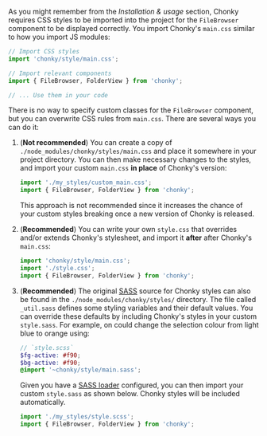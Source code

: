 As you might remember from the _Installation & usage_ section, Chonky requires CSS styles to be imported into the
project for the `FileBrowser` component to be displayed correctly. You import Chonky's `main.css` similar to how you
import JS modules:

```js
// Import CSS styles
import 'chonky/style/main.css';

// Import relevant components
import { FileBrowser, FolderView } from 'chonky';

// ... Use them in your code
```

There is no way to specify custom classes for the `FileBrowser` component, but you can overwrite CSS rules from
`main.css`. There are several ways you can do it:

1. (**Not recommended**) You can create a copy of `./node_modules/chonky/styles/main.css` and place it somewhere in
   your project directory. You can then make necessary changes to the styles, and import your custom `main.css` **in
   place** of Chonky's version:

   ```js
   import './my_styles/custom_main.css';
   import { FileBrowser, FolderView } from 'chonky';
   ```

   This approach is not recommended since it increases the chance of your custom styles breaking once a new version
   of Chonky is released.

2. (**Recommended**) You can write your own `style.css` that overrides and/or extends Chonky's stylesheet, and import
   it **after** after Chonky's `main.css`:

   ```js
   import 'chonky/style/main.css';
   import './style.css';
   import { FileBrowser, FolderView } from 'chonky';
   ```

3. (**Recommended**) The original [SASS](https://sass-lang.com/) source for Chonky styles can also be found in the
   `./node_modules/chonky/styles/` directory. The file called `_util.sass` defines some styling variables and their
   default values. You can override these defaults by including Chonky's styles in your custom `style.sass`. For
   example, on could change the selection colour from light blue to orange using:

   ```scss
   // `style.scss`
   $fg-active: #f90;
   $bg-active: #f90;
   @import '~chonky/style/main.sass';
   ```

   Given you have a [SASS loader](https://github.com/webpack-contrib/sass-loader#imports) configured, you can then
   import your custom `style.sass` as shown below. Chonky styles will be included automatically.

   ```js
   import './my_styles/style.scss';
   import { FileBrowser, FolderView } from 'chonky';
   ```
